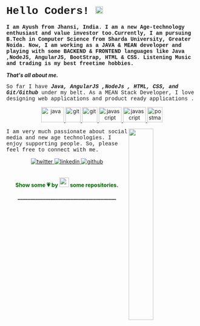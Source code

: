 <h1 style="font-family:courier;"> Hello Coders! <img src="https://imgur.com/TFzFv3D.gif" height=20px width=20px></h1>

<!--<img src="https://imgur.com/Z9n1y5S.gif" height=47% width=47% align="right">-->


<p style="font-family:courier;"><b>I am <b>Ayush</b> from Jhansi, India. I am a new Age-technology enthusiast and value investor too.Currently, I am pursuing B.Tech in Computer Science from Sharda University, Greater Noida. Now, I am working as a JAVA & MEAN developer and playing with some BACKEND & FRONTEND languages like Java ,NodeJS, AngularJS, BootStrap, HTML & CSS. Listening Music and trading is my best freetime hobbies.           

<i>That's all about me.</i></b>
<p style="font-family:courier;">
So far I have <b><i> Java, AngularJS ,NodeJs , HTML, CSS, and Git/Github </i></b> under my belt. As a MEAN Stack Developer, I love designing web applications and product ready applications .


<p align="center">  
    <a href="https://java.com" target="_blank" rel="noreferrer"> <img src="https://www.vectorlogo.zone/logos/java/java-ar21.svg" alt="java" width="60" height="40"/> </a> 
    <a href="https://slack.com/intl/en-in/help/categories/360000049063" target="_blank" rel="noreferrer"> <img src="https://www.vectorlogo.zone/logos/slack/slack-ar21.svg" alt="git" width="40" height="40"/> </a> 
    <a href="https://git-scm.com/" target="_blank" rel="noreferrer"> <img src="https://www.vectorlogo.zone/logos/git-scm/git-scm-icon.svg" alt="git" width="40" height="40"/> </a> 
    <a href="https://html.com" target="_blank" rel="noreferrer"> <img src="https://www.vectorlogo.zone/logos/w3_html5/w3_html5-ar21.svg" alt="javascript" width="60" height="40"/> </a>
    <a href="https://developer.mozilla.org/en-US/docs/Web/JavaScript" target="_blank" rel="noreferrer"> <img src="https://www.vectorlogo.zone/logos/javascript/javascript-ar21.svg" alt="javascript" width="60" height="40"/> </a> 
    <a href="https://nodejs.org" target="_blank" rel="noreferrer"> </a> 
    <a href="https://postman.com" target="_blank" rel="noreferrer"> <img src="https://www.vectorlogo.zone/logos/getpostman/getpostman-icon.svg" alt="postman" width="40" height="40"/> </a> 
       
      
  </p>

<img src="https://www.linkpicture.com/q/github_1.gif" align="right" width=36%>
<p style="font-family:courier;">
I am very much passionate about social media and new age technologies. I enjoy supporting people. So, please feel free to connect with me.</p>

<div align="center">
<a href="https://www.facebook.com/profile.php?id=100035905262683" target="_blank">
<img src=https://www.vectorlogo.zone/logos/facebook/facebook-ar21.svg alt=twitter style="margin-bottom: 1px;" />
</a>
<a href="https://www.linkedin.com/in/ayush-agarwal-%F0%9F%9A%A9-3aba67210/" target="_blank">
<img src=https://img.shields.io/badge/linkedin-%231E77B5.svg?&style=for-the-badge&logo=linkedin&logoColor=white alt=linkedin style="margin-bottom: 20px;" />
</a>
<a href="https://github.com/AyushAgarwaal" target="_blank">
<img src=https://img.shields.io/badge/github-%2324292e.svg?&style=for-the-badge&logo=github&logoColor=white alt=github style="margin-bottom: 20px;" />
</a>

</div> 

<p align="center" style="color:darkgreen;>&nbsp;</p>
<h3 align="center" ><b>Show some 💗 by <img src="https://imgur.com/o7ncZFp.jpg" height=25px width=25px> some repositories.</h3>
<p align="center">_______________________________________</b></p>

